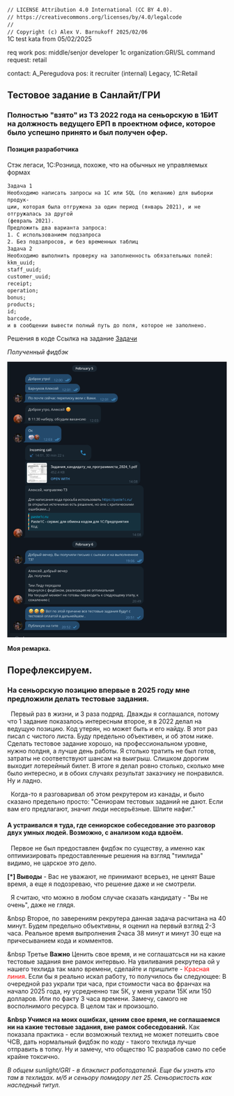 <code>
// LICENSE Attribution 4.0 International (CC BY 4.0).
// https://creativecommons.org/licenses/by/4.0/legalcode
// 
// Copyright (c) Alex V. Barnukoff 2025/02/06
</code>
1C test kata from 05/02/2025

req work pos: middle/senjor developer 1c
organization:GRI/SL
command request: retail

contact: A_Peregudova
pos: it recruiter (internal)
Legacy, 1C:Retail


## Тестовое задание в Санлайт/ГРИ
### Полностью "взято" из ТЗ 2022 года на сеньорскую в 1БИТ на должность ведущего ЕРП в проектном офисе, которое было успешно принято и был получен офер.

#### Позиция разработчика
Стэк легаси, 1С:Розница, похоже, что на обычных не управляемых формах
```
Задача 1
Необходимо написать запросы на 1С или SQL (по желанию) для выборки продук-
ции, которая была отгружена за один период (январь 2021), и не отгружалась за другой
(февраль 2021).
Предложить два варианта запроса:
1. С использованием подзапроса
2. Без подзапросов, и без временных таблиц
Задача 2
Необходимо выполнить проверку на заполненность обязательных полей:
kkm_uuid;
staff_uuid;
customer_uuid;
receipt;
operation;
bonus;
products;
id;
barcode,
и в сообщении вывести полный путь до поля, которое не заполнено.
```

Решения в коде
Ссылка на задание
<a href="./docs/Задания_кандидату_на_программиста_2024_1.pdf">Задачи</a>

*Полученный фидбэк*
<p>
<img src="img/screenshot.png"/>
<p>

**Моя ремарка.**

## Порефлексируем.

### На сеньорскую позицию впервые в 2025 году мне предложили делать тестовые задания. 

<p>
&nbsp Первый раз в жизни, и 3 раза подряд. Дважды я соглашался, потому что 1 задание показалось интересным второе, я в 2022 делал на ведущую позицию. Код утерян, но может быть и его найду. В этот раз писал с чистого листа. Буду предельно объективен, и об этом ниже.
Сделать тестовое задание хорошо, на профессиональном уровне, нужно полдня, а лучше день работы. Я столько тратить не был готов, затраты не соответствуют шансам на выигрыш.
Слишком дорогим выходит лотерейный билет. В итоге я делал ровно столько, сколько мне было интересно, и в обоих случаях результат заказчику не понравился. Ну и ладно.
</p>

<p>
&nbsp Когда-то я разговаривал об этом рекрутером из канады, и было сказано предельно просто: "Сениорам тестовых заданий не дают. Если вам его предлагают, значит люди несерьёзные. Шлите нафиг."
</p>

#### А устраивался я туда, где сениорское собеседование это разговор двух умных людей. Возможно, с анализом кода вдвоём.

<p>
&nbsp Первое не был предоставлен фидбэк по существу, а именно как оптимизировать предоставленные решения на взгляд "тимлида" видимо, не царское это дело. 
</p>
<b> [*] Выводы</b> - Вас не уважают, не принимают всерьез, не ценят Ваше время, а еще я подозреваю, что решение даже и не смотрели.
<p>
&nbsp Я считаю, что можно в любом случае сказать кандидату - "Вы не очень", даже не глядя.</p>
<p>

&nbsp Второе, по заверениям рекрутера данная задача расчитана на 40 минут. Будем предельно объективны, я оценил на первый взгляд 2-3 часа. Реальное время выпролнения 2часа 38 минут и минут 30 еще на причесыванием кода и комментов.
</p>

<p>

&nbsp Третье **Важно** Ценить свое время, и не соглашатсься ни на какие тестовые задания вне рамок интервью. На увиливания рекрутера ой у нашего техлида так мало времени, сделайте и пришлите - <font color=red>Красная линия</font>.
Если бы я реально искал работу, то получилось бы следующее:
В очередной раз украли три часа, при стоимости часа во франчах на начало 2025 года, ну усредненно так 5К, у меня украли 15К или 150 долларов. Или по факту 3 часа времени. Замечу, самого не восполнимого ресурса. В целом так и произошло.
</p>

<b>&nbsp Учимся на моих ошибках, ценим свое время, не соглашаемся ни на какие тестовые задания, вне рамок собеседований.</b> Как показала практика - если возможный техлид не может потешить свое ЧСВ, дать
нормальный фидбэк по коду - такого техлида лучше отправить в топку. Ну и замечу, что общество 1С разрабов само по себе крайне токсично.
</p>
<i>В общем sunlight/GRI - в блэклист работодателей. Еще бы узнать кто там в техлидах. м/б и сеньору помидору лет 25. Сеньористость как наследный титул.</i>
